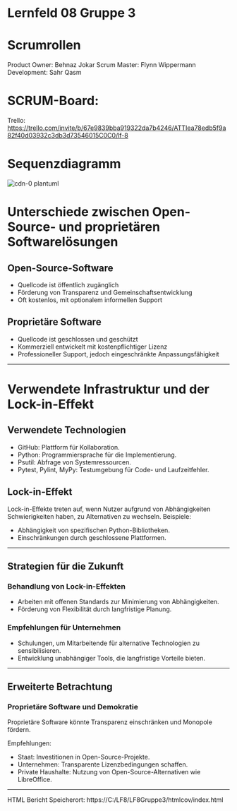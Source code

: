 # Lernfeld 08 Gruppe 3

# Scrumrollen
Product Owner: Behnaz Jokar          Scrum Master: Flynn Wippermann          Development: Sahr Qasm

# SCRUM-Board:

Trello: https://trello.com/invite/b/67e9839bba919322da7b4246/ATTIea78edb5f9a82f40d03932c3db3d73546015C0C0/lf-8

# Sequenzdiagramm

![cdn-0 plantuml](https://github.com/user-attachments/assets/fa812dc5-4144-41b6-866d-76bed3a7d86a)


# Unterschiede zwischen Open-Source- und proprietären Softwarelösungen

## Open-Source-Software
- Quellcode ist öffentlich zugänglich
- Förderung von Transparenz und Gemeinschaftsentwicklung
- Oft kostenlos, mit optionalem informellen Support

## Proprietäre Software
- Quellcode ist geschlossen und geschützt
- Kommerziell entwickelt mit kostenpflichtiger Lizenz
- Professioneller Support, jedoch eingeschränkte Anpassungsfähigkeit

---

# Verwendete Infrastruktur und der Lock-in-Effekt

## Verwendete Technologien
- GitHub: Plattform für Kollaboration.
- Python: Programmiersprache für die Implementierung.
- Psutil: Abfrage von Systemressourcen.
- Pytest, Pylint, MyPy: Testumgebung  für  Code- und Laufzeitfehler.

## Lock-in-Effekt
Lock-in-Effekte treten auf, wenn Nutzer aufgrund von Abhängigkeiten Schwierigkeiten haben, zu Alternativen zu wechseln. Beispiele:
- Abhängigkeit von spezifischen Python-Bibliotheken.
- Einschränkungen durch geschlossene Plattformen.

---

## Strategien für die Zukunft

### Behandlung von Lock-in-Effekten
- Arbeiten mit offenen Standards zur Minimierung von Abhängigkeiten.
- Förderung von Flexibilität durch langfristige Planung.

### Empfehlungen für Unternehmen
- Schulungen, um Mitarbeitende für alternative Technologien zu sensibilisieren.
- Entwicklung unabhängiger Tools, die langfristige Vorteile bieten.

---

## Erweiterte Betrachtung

### Proprietäre Software und Demokratie
Proprietäre Software könnte Transparenz einschränken und Monopole fördern.

Empfehlungen:
- Staat: Investitionen in Open-Source-Projekte.
- Unternehmen: Transparente Lizenzbedingungen schaffen.
- Private Haushalte: Nutzung von Open-Source-Alternativen wie LibreOffice.

---



HTML Bericht Speicherort: https://C:/LF8/LF8Gruppe3/htmlcov/index.html

